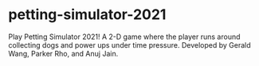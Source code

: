 # petting-simulator-2021
Play Petting Simulator 2021! A 2-D game where the player runs around collecting dogs and power ups under time pressure. Developed by Gerald Wang, Parker Rho, and Anuj Jain.
